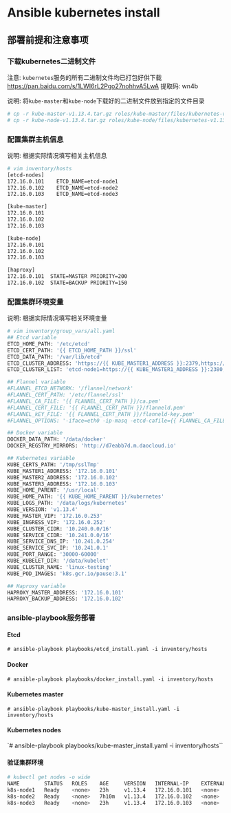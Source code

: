 # Ansible kubernetes install

## 部署前提和注意事项

### 下载kubernetes二进制文件

注意: `kubernetes`服务的所有二进制文件均已打包好供下载 https://pan.baidu.com/s/1LWI6rL2Pgo27nohhvA5LwA 提取码: wn4b 

说明: 将`kube-master`和`kube-node`下载好的二进制文件放到指定的文件目录

```sh
# cp -r kube-master-v1.13.4.tar.gz roles/kube-master/files/kubernetes-v1.13.4.tar.gz
# cp -r kube-node-v1.13.4.tar.gz roles/kube-node/files/kubernetes-v1.13.4.tar.gz
```

### 配置集群主机信息

说明: 根据实际情况填写相关主机信息

```sh
# vim inventory/hosts
[etcd-nodes]
172.16.0.101    ETCD_NAME=etcd-node1
172.16.0.102    ETCD_NAME=etcd-node2
172.16.0.103    ETCD_NAME=etcd-node3

[kube-master]
172.16.0.101
172.16.0.102
172.16.0.103

[kube-node]
172.16.0.101
172.16.0.102
172.16.0.103

[haproxy]
172.16.0.101  STATE=MASTER PRIORITY=200
172.16.0.102  STATE=BACKUP PRIORITY=150
```

### 配置集群环境变量

说明: 根据实际情况填写相关环境变量

```sh
# vim inventory/group_vars/all.yaml
## Etcd variable
ETCD_HOME_PATH: '/etc/etcd'
ETCD_CERT_PATH: '{{ ETCD_HOME_PATH }}/ssl'
ETCD_DATA_PATH: '/var/lib/etcd'
ETCD_CLUSTER_ADDRESS: 'https://{{ KUBE_MASTER1_ADDRESS }}:2379,https://{{ KUBE_MASTER2_ADDRESS }}:2379,https://{{ KUBE_MASTER3_ADDRESS }}:2379'
ETCD_CLUSTER_LIST: 'etcd-node1=https://{{ KUBE_MASTER1_ADDRESS }}:2380,etcd-node2=https://{{ KUBE_MASTER2_ADDRESS }}:2380,etcd-node3=https://{{ KUBE_MASTER3_ADDRESS }}:2380'

## Flannel variable
#FLANNEL_ETCD_NETWORK: '/flannel/network'
#FLANNEL_CERT_PATH: '/etc/flannel/ssl'
#FLANNEL_CA_FILE: '{{ FLANNEL_CERT_PATH }}/ca.pem'
#FLANNEL_CERT_FILE: '{{ FLANNEL_CERT_PATH }}/flanneld.pem'
#FLANNEL_kEY_FILE: '{{ FLANNEL_CERT_PATH }}/flanneld-key.pem'
#FLANNEL_OPTIONS: '-iface=eth0 -ip-masq -etcd-cafile={{ FLANNEL_CA_FILE }} -etcd-certfile={{ FLANNEL_CERT_FILE }} -etcd-keyfile={{ FLANNEL_kEY_FILE }}'

## Docker variable
DOCKER_DATA_PATH: '/data/docker'
DOCKER_REGSTRY_MIRRORS: 'http://d7eabb7d.m.daocloud.io'

## Kubernetes variable
KUBE_CERTS_PATH: '/tmp/sslTmp'
KUBE_MASTER1_ADDRESS: '172.16.0.101'
KUBE_MASTER2_ADDRESS: '172.16.0.102'
KUBE_MASTER3_ADDRESS: '172.16.0.103'
KUBE_HOME_PARENT: '/usr/local'
KUBE_HOME_PATH: '{{ KUBE_HOME_PARENT }}/kubernetes'
KUBE_LOGS_PATH: '/data/logs/kubernetes'
KUBE_VERSION: 'v1.13.4'
KUBE_MASTER_VIP: '172.16.0.253'
KUBE_INGRESS_VIP: '172.16.0.252'
KUBE_CLUSTER_CIDR: '10.240.0.0/16'
KUBE_SERVICE_CIDR: '10.241.0.0/16'
KUBE_SERVICE_DNS_IP: '10.241.0.254'
KUBE_SERVICE_SVC_IP: '10.241.0.1'
KUBE_PORT_RANGE: '30000-60000'
KUBE_KUBELET_DIR: '/data/kubelet'
KUBE_CLUSTER_NAME: 'linux-testing'
KUBE_POD_IMAGES: 'k8s.gcr.io/pause:3.1'

## Haproxy variable
HAPROXY_MASTER_ADDRESS: '172.16.0.101'
HAPROXY_BACKUP_ADDRESS: '172.16.0.102'
```

### ansible-playbook服务部署

#### Etcd

`# ansible-playbook playbooks/etcd_install.yaml -i inventory/hosts`

#### Docker

`# ansible-playbook playbooks/docker_install.yaml -i inventory/hosts`

#### Kubernetes master

`# ansible-playbook playbooks/kube-master_install.yaml -i inventory/hosts`

#### Kubernetes nodes

`# ansible-playbook playbooks/kube-master_install.yaml -i inventory/hosts``

#### 验证集群环境
```sh
# kubectl get nodes -o wide
NAME        STATUS   ROLES    AGE     VERSION   INTERNAL-IP    EXTERNAL-IP   OS-IMAGE                KERNEL-VERSION                CONTAINER-RUNTIME
k8s-node1   Ready    <none>   23h     v1.13.4   172.16.0.101   <none>        CentOS Linux 7 (Core)   4.4.166-1.el7.elrepo.x86_64   docker://18.6.3
k8s-node2   Ready    <none>   7h10m   v1.13.4   172.16.0.102   <none>        CentOS Linux 7 (Core)   4.4.166-1.el7.elrepo.x86_64   docker://18.6.3
k8s-node3   Ready    <none>   23h     v1.13.4   172.16.0.103   <none>        CentOS Linux 7 (Core)   4.4.166-1.el7.elrepo.x86_64   docker://18.6.3
```
